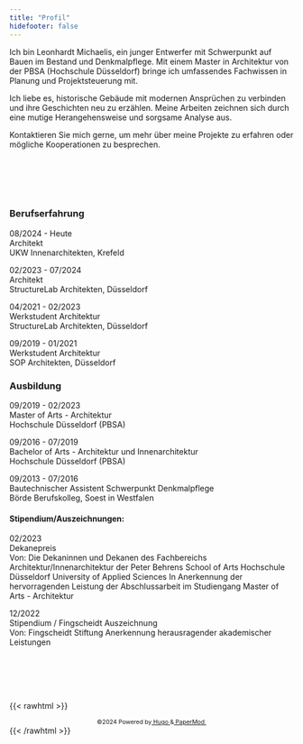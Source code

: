 ```yaml
---
title: "Profil"
hidefooter: false
---
```


Ich bin Leonhardt Michaelis, ein junger  Entwerfer mit Schwerpunkt auf Bauen im Bestand und Denkmalpflege. Mit einem Master in Architektur von der PBSA (Hochschule Düsseldorf) bringe ich umfassendes Fachwissen in Planung und Projektsteuerung mit.

Ich liebe es, historische Gebäude mit modernen Ansprüchen zu verbinden und ihre Geschichten neu zu erzählen. Meine Arbeiten zeichnen sich durch eine mutige Herangehensweise und sorgsame Analyse aus.

Kontaktieren Sie mich gerne, um mehr über meine Projekte zu erfahren oder mögliche Kooperationen zu besprechen.

\
&nbsp;
\
&nbsp;
\
&nbsp;

### Berufserfahrung

08/2024 - Heute \
Architekt \
UKW Innenarchitekten, Krefeld

02/2023 - 07/2024 \
Architekt \
StructureLab Architekten, Düsseldorf


04/2021 - 02/2023 \
Werkstudent Architektur  \
StructureLab Architekten, Düsseldorf


09/2019 - 01/2021 \
Werkstudent Architektur \
SOP Architekten, Düsseldorf

### Ausbildung

09/2019 - 02/2023 \
Master of Arts - Architektur \
Hochschule Düsseldorf (PBSA)

09/2016 - 07/2019 \
Bachelor of Arts - Architektur und Innenarchitektur \
Hochschule Düsseldorf (PBSA)

09/2013 - 07/2016 \
Bautechnischer Assistent
Schwerpunkt Denkmalpflege \
Börde Berufskolleg, Soest in Westfalen

#### Stipendium/Auszeichnungen:

02/2023 \
Dekanepreis \
Von: Die Dekaninnen und Dekanen des Fachbereichs Architektur/Innenarchitektur der Peter Behrens School of Arts
Hochschule Düsseldorf University of Applied Sciences
In Anerkennung der hervorragenden Leistung der Abschlussarbeit im Studiengang Master of Arts - Architektur


12/2022 \
Stipendium / Fingscheidt Auszeichnung \
Von: Fingscheidt Stiftung
Anerkennung herausragender akademischer Leistungen

\
&nbsp;
\
&nbsp;
\
&nbsp;

{{< rawhtml >}}
<html>
 <span class="centerFooter1">
        ©2024       Powered by
        <a href="https://gohugo.io/" rel="noopener noreferrer" target="_blank"> &nbsp;Hugo&nbsp; </a> &
        <a href="https://github.com/adityatelange/hugo-PaperMod/" rel="noopener" target="_blank"> &nbsp;PaperMod&nbsp; </a>
</span>
<style>
    .centerFooter1 {
  text-align: center;
  margin-left: auto;
  margin-right: auto;
  display: flex;
  align-items: center;
  justify-content: center;
  font-size: 75%;
}
</style>
</html>
{{< /rawhtml >}}